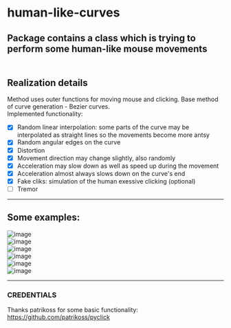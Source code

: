 # human-like-curves
Package contains a class which is trying to perform some human-like mouse movements <br>
<br>
---
## Realization details
Method uses outer functions for moving mouse and clicking. Base method of curve generation - Bezier curves. <br>
Implemented functionality:
- [x] Random linear interpolation: some parts of the curve may be interpolated as straight lines so the movements become more antsy
- [x] Random angular edges on the curve
- [x] Distortion
- [x] Movement direction may change slightly, also randomly
- [x] Acceleration may slow down as well as speed up during the movement
- [x] Acceleration almost always slows down on the curve's end
- [x] Fake cliks: simulation of the human exessive clicking (optional)
- [ ] Tremor
---
## Some examples: <br>
![image](https://github.com/Averlex/human-like-curves/assets/115068777/e4546e82-f80e-4618-930f-55f1cdf1a8a3) <br>
![image](https://github.com/Averlex/human-like-curves/assets/115068777/78f467ad-633f-4397-a68f-fb1800104e8f) <br>
![image](https://github.com/Averlex/human-like-curves/assets/115068777/e5d194c4-4e73-48fb-bf32-c02d782ee818) <br>
![image](https://github.com/Averlex/human-like-curves/assets/115068777/b7acebb9-35ba-4ced-9428-802c7eb2fd75) <br>
![image](https://github.com/Averlex/human-like-curves/assets/115068777/b2889d08-7e51-4b28-bd2a-6d7a7ea0b6a0) <br>
![image](https://github.com/Averlex/human-like-curves/assets/115068777/5085f2b6-02ca-4787-a83a-364c335f6e69) <br>

---
### CREDENTIALS <br>
Thanks patrikoss for some basic functionality: <br>
https://github.com/patrikoss/pyclick <br>
